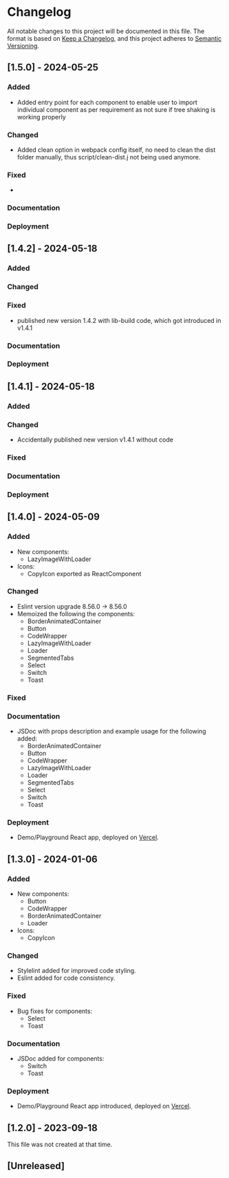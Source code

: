 # Changelog

All notable changes to this project will be documented in this file. The format is based on
[Keep a Changelog](https://keepachangelog.com/en/1.0.0/), and this project adheres to
[Semantic Versioning](https://semver.org/spec/v2.0.0.html).

## [1.5.0] - 2024-05-25
### Added
-   Added entry point for each component to enable user to import individual component as per requirement as not sure if tree shaking is working properly

### Changed
-   Added clean option in webpack config itself, no need to clean the dist folder manually, thus script/clean-dist.j not being used anymore.
### Fixed
-   

### Documentation
### Deployment

## [1.4.2] - 2024-05-18
### Added
### Changed
### Fixed
-   published new version 1.4.2 with lib-build code, which got introduced in v1.4.1

### Documentation
### Deployment


## [1.4.1] - 2024-05-18
### Added
### Changed
-   Accidentally published new version v1.4.1 without code

### Fixed
### Documentation
### Deployment

## [1.4.0] - 2024-05-09
### Added
-   New components:
    -   LazyImageWithLoader
-   Icons:
    -   CopyIcon exported as ReactComponent


### Changed
-   Eslint version upgrade 8.56.0 -> 8.56.0
-   Memoized the following the components:
    -   BorderAnimatedContainer
    -   Button
    -   CodeWrapper
    -   LazyImageWithLoader
    -   Loader
    -   SegmentedTabs
    -   Select
    -   Switch
    -   Toast

### Fixed
### Documentation
-   JSDoc with props description and example usage for the following added:
    -   BorderAnimatedContainer
    -   Button
    -   CodeWrapper
    -   LazyImageWithLoader
    -   Loader
    -   SegmentedTabs
    -   Select
    -   Switch
    -   Toast

### Deployment
-   Demo/Playground React app, deployed on [Vercel](https://devdinkar-codebook.vercel.app/).


## [1.3.0] - 2024-01-06
### Added
-   New components:
    -   Button
    -   CodeWrapper
    -   BorderAnimatedContainer
    -   Loader
-   Icons:
    -   CopyIcon

### Changed
-   Stylelint added for improved code styling.
-   Eslint added for code consistency.

### Fixed
-   Bug fixes for components:
    -   Select
    -   Toast

### Documentation
-   JSDoc added for components:
    -   Switch
    -   Toast

### Deployment
-   Demo/Playground React app introduced, deployed on [Vercel](https://smart-components-dinkar.vercel.app/).


## [1.2.0] - 2023-09-18
This file was not created at that time.

## [Unreleased]
